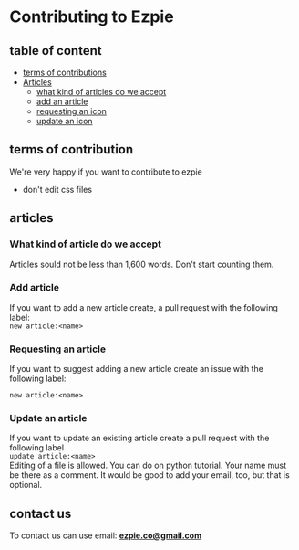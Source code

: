 Contributing to Ezpie
====
## table of content

- [terms of contributions]()
- [Articles](#articles)
    - [what kind of articles do we accept]()
    - [add an article]()
    - [requesting an icon]()
    - [update an icon]()



## terms of contribution
We're very happy if you want to contribute to ezpie
- don't edit css files 

## articles
### What kind of article do we accept
Articles sould not be less than 1,600 words. Don't start counting them.

### Add article
If you want to add a new article create, a pull request with the following label: <br>
```new article:<name>```
### Requesting an article

If you want to suggest adding a new article create an issue with the following label:
<br>

```new article:<name>```

### Update an article

If you want to update an existing article create a pull request with the following label <br>
```update article:<name>```  
Editing of a file is allowed. You can do on python tutorial. Your name must be there as a comment. It would be good to add your email, too, but that is optional.




## contact us
To contact us can use email: **ezpie.co@gmail.com**

